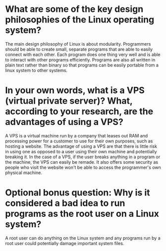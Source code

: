 # What are some of the key design philosophies of the Linux operating system?
The main design philosophy of Linux is about modularity. Programmers should be able to create small, separate programs that are able to easily connect with each other. Each program does one thing very well and is able to interact with other programs efficiently. Programs are also all written in plain text rather than binary so that programs can be easily portable from a linux system to other systems.

# In your own words, what is a VPS (virtual private server)? What, according to your research, are the advantages of using a VPS?
A VPS is a virtual machine run by a company that leases out RAM and processing power for a customer to use for their own purposes, such as hosting a website. The advantage of using a VPS are that there is little risk in using one as opposed to a user using their own machine and potentially breaking it. In the case of a VPS, if the user breaks anything in a program or the machine, the VPS can easily be remade. It also offers some security as people who visit the website won't be able to access the programmer's own physical machine.

# Optional bonus question: Why is it considered a bad idea to run programs as the root user on a Linux system?
A root user can do anything on the Linux system and any programs run by a root user could potentially damage important system files.